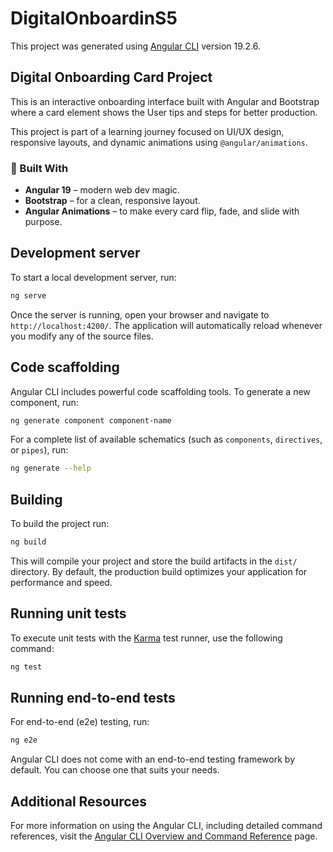 # DigitalOnboardinS5

This project was generated using [Angular CLI](https://github.com/angular/angular-cli) version 19.2.6.

## Digital Onboarding Card Project

This is an interactive onboarding interface built with Angular and Bootstrap where a card element shows the User tips and steps for better production.

This project is part of a learning journey focused on UI/UX design, responsive layouts, and dynamic animations using `@angular/animations`.

### 🔧 Built With
- **Angular 19** – modern web dev magic.
- **Bootstrap** – for a clean, responsive layout.
- **Angular Animations** – to make every card flip, fade, and slide with purpose.

## Development server

To start a local development server, run:

```bash
ng serve
```

Once the server is running, open your browser and navigate to `http://localhost:4200/`. The application will automatically reload whenever you modify any of the source files.

## Code scaffolding

Angular CLI includes powerful code scaffolding tools. To generate a new component, run:

```bash
ng generate component component-name
```

For a complete list of available schematics (such as `components`, `directives`, or `pipes`), run:

```bash
ng generate --help
```

## Building

To build the project run:

```bash
ng build
```

This will compile your project and store the build artifacts in the `dist/` directory. By default, the production build optimizes your application for performance and speed.

## Running unit tests

To execute unit tests with the [Karma](https://karma-runner.github.io) test runner, use the following command:

```bash
ng test
```

## Running end-to-end tests

For end-to-end (e2e) testing, run:

```bash
ng e2e
```

Angular CLI does not come with an end-to-end testing framework by default. You can choose one that suits your needs.

## Additional Resources

For more information on using the Angular CLI, including detailed command references, visit the [Angular CLI Overview and Command Reference](https://angular.dev/tools/cli) page.
